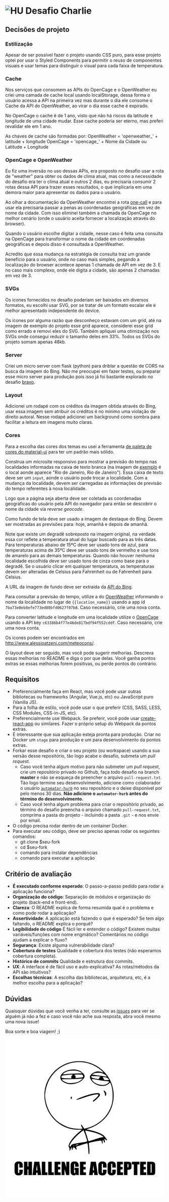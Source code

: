 # <img src="https://avatars1.githubusercontent.com/u/7063040?v=4&s=200.jpg" alt="HU" width="24" /> Desafio Charlie

## Decisões de projeto

### Estilização
Apesar de ser possível fazer o projeto usando CSS puro, para esse projeto optei por usar o Styled Components para permitir o reuso de componentes visuais e usar temas para distinguir o visual para cada faixa de temperatura.

### Cache
Nos serviços que consomem as APIs do OpenCage e o OpenWeather eu criei uma camada de cache local usando localStorage, dessa forma o usuário acessa a API na primeira vez mas durante o dia ele consome o Cache da API do OpenWeather, ao virar o dia esse cache é expirado.

No OpenCage o cache é de 1 ano, visto que não há riscos da latitude e longitude de uma cidade mudar. Esse cache poderia ser eterno, mas preferi revalidar ele em 1 ano.

As chaves de cache são formadas por:
OpenWeather = 'openweather_' + latitude + longitude
OpenCage = 'opencage_' + Nome da Cidade ou Latitude + Longitude

### OpenCage e OpenWeather
Eu fiz uma inversão no uso dessas APIs, era proposto no desafio usar a rota de "weather" para obter os dados de clima atual, mas como a necessidade do desafio era ter o clima atual e outros 2 dias, eu precisaria consumir 2 rotas dessa API para trazer esses resultados, o que implicaria em uma demora maior para apresentar os dados para o usuário.

Ao olhar a documentação da OpenWeather encontrei a rota [one-call](https://openweathermap.org/api/one-call-api) e para usar ela precisaria passar a penas as coordenadas geográficas em vez de nome da cidade. Com isso eliminei também a chamada da OpenCage no melhor cenário (onde o usuário aceita fornecer a localização através do browser).

Quando o usuário escolhe digitar a cidade, nesse caso é feita uma consulta na OpenCage para transformar o nome da cidade em coordenadas geográficas e depois disso é consultada a OpenWeather.

Acredito que essa mudança na estratégia de consulta traz um grande benefício para o usuário, onde no caso mais simples, pegando a localização do browser acontece apenas 1 chamada de API em vez de 3. E no caso mais complexo, onde ele digita a cidade, são apenas 2 chamadas em vez de 3.

### SVGs
Os ícones fornecidos no desafio poderiam ser baixados em diversos formatos, eu escolhi usar SVG, por se tratar de um formato escalar ele é melhor apresentado independente do device.

Os ícones por alguma razão que desconheço estavam com um grid, até na imagem de exemplo do projeto esse grid aparece, considerei esse grid como errado e removi eles do SVG. Também apliquei uma otimização nos SVGs onde consegui reduzir o tamanho deles em 33%. Todos os SVGs do projeto somam apenas 48kb.

### Server
Criei um micro server com flask (python) para driblar a questão de CORS na busca da imagem do Bing. Não me preocupei em fazer testes, ou preparar esse micro server para produção pois isso já foi bastante explorado no desafio [bravo](https://github.com/clybob/challenge-bravo).

### Layout
Adicionei um rodapé com os créditos da imagem obtida através do Bing, usar essa imagem sem atribuir os créditos é no mínimo uma violação de direito autoral. Nesse rodapé adicionei um background como sombra para facilitar a leitura em imagens muito claras.

### Cores
Para a escolha das cores dos temas eu usei a ferramenta [de paleta de cores do material-ui](https://material.io/resources/color/) para ter um padrão mais sólido.


Construa um microsite responsivo para mostrar a previsão do tempo nas localidades informadas na caixa de texto branca (na imagem de [exemplo](./exemplo.jpg) é o local aonde aparece "Rio de Janeiro, Rio de Janeiro"). Essa caixa de texto deve ser um `input`, aonde o usuário pode trocar a localidade. Com a mudança da localidade, devem ser carregadas as informações de previsão do tempo referentes à nova localidade.

 Logo que a página seja aberta deve ser coletada as coordenadas geográficas do usuário pela API do navegador para então se descobrir o nome da cidade via _reverse geocode_.

Como fundo de tela deve ser usado a imagem de destaque do Bing. Devem ser mostradas as previsões para: hoje, amanhã e depois de amanhã.

Note que existe um degradê sobreposto na imagem original, na verdade essa cor reflete a temperatura atual do lugar buscado para as três datas. Para temperaturas abaixo de 15ºC deve ser usado tons de azul, para temperaturas acima de 35ºC deve ser usado tons de vermelho e use tons de amarelo para as demais temperaturas. Quando não houver nenhuma localidade escolhida deve ser usado tons de cinza como base para o degradê. Se o usuário clicar em qualquer temperatura, as temperaturas devem ser alteradas de Celsius para Fahrenheit ou de Fahrenheit para Celsius.

A URL da imagem de fundo deve ser extraida da [API do Bing](https://www.bing.com/HPImageArchive.aspx?format=js&idx=0&n=1&mkt=pt-BR).

Para consultar a previsão do tempo, utilize a do [OpenWeather](http://api.openweathermap.org/data/2.5/weather?q={{location_name}}&APPID=7ba73e0eb8efe773ed08bfd0627f07b8) informando o nome da localidade no lugar de `{{location_name}}` usando a app id `7ba73e0eb8efe773ed08bfd0627f07b8`. Caso necessário, crie uma nova conta.

Para converter latitude e longitude em uma localidade utilize o [OpenCage](https://api.opencagedata.com/geocode/v1/json?q={{latitude}},{{longitude}}&key=c63386b4f77e46de817bdf94f552cddf&language=en) usando a API key `c63386b4f77e46de817bdf94f552cddf`. Caso necessário, crie uma nova conta.

Os ícones podem ser encontrados em http://www.alessioatzeni.com/meteocons/.

O layout deve ser seguido, mas você pode sugerir melhorias. Descreva essas melhorias no README e diga o por que delas. Você ganha pontos extras se essas melhorias forem positivas, ou perde pontos do contrário.

## Requisitos

-   Preferencialmente faça em React, mas você pode usar outras bibliotecas ou frameworks (Angular, Vue.js, etc) ou JavaScript puro (Vanilla JS).
-   Para a folha de estilo, você pode usar o que preferir (CSS, SASS, LESS, CSS Modules, CSS-in-JS, etc).
-   Preferencialmente use Webpack. Se preferir, você pode usar [create-react-app](https://github.com/facebook/create-react-app) ou similares. Fazer o próprio setup do Webpack da pontos extras.
-   É interessante que sua aplicação esteja pronta para produção. Criar no Docker um `stage` para produção e um para desenvolvimento da pontos extras.
-   Forkar esse desafio e criar o seu projeto (ou workspace) usando a sua versão desse repositório, tão logo acabe o desafio, submeta um _pull request_.
    -   Caso você tenha algum motivo para não submeter um _pull request_, crie um repositório privado no Github, faça todo desafio na branch **master** e não se esqueça de preencher o arquivo `pull-request.txt`. Tão logo termine seu desenvolvimento, adicione como colaborador o usuário [`automator-hurb`](https://github.com/automator-hurb) no seu repositório e o deixe disponível por pelo menos 30 dias. **Não adicione o `automator-hurb` antes do término do desenvolvimento.**
    -   Caso você tenha algum problema para criar o repositório privado, ao término do desafio preencha o arquivo chamado `pull-request.txt`, comprima a pasta do projeto - incluindo a pasta `.git` - e nos envie por email.
-   O código precisa rodar dentro de um container Docker.
-   Para executar seu código, deve ser preciso apenas rodar os seguintes comandos:
    -   git clone \$seu-fork
    -   cd \$seu-fork
    -   comando para instalar dependências
    -   comando para executar a aplicação

## Critério de avaliação

-   **É executado conforme esperado**: O passo-a-passo pedido para rodar a aplicação funciona?
-   **Organização do código**: Separação de módulos e organização do projeto (back-end e front-end).
-   **Clareza**: O README explica de forma resumida qual é o problema e como pode rodar a aplicação?
-   **Assertividade**: A aplicação está fazendo o que é esperado? Se tem algo faltando, o README explica o porquê?
-   **Legibilidade do código** É fácil ler e entender o código? Existem muitas variáveis/funções com nome engmático? Comentários no código ajudam a explicar o fluxo?
-   **Segurança**: Existe alguma vulnerabilidade clara?
-   **Cobertura de testes** Qualidade e cobertura dos testes (não esperamos cobertura completa).
-   **Histórico de commits** Qualidade e estrutura dos commits.
-   **UX**: A interface é de fácil uso e auto-explicativa? As rotas/métodos da API são intuitivos?
-   **Escolhas técnicas**: A escolha das bibliotecas, arquitetura, etc, é a melhor escolha para a aplicação?

## Dúvidas

Quaisquer dúvidas que você venha a ter, consulte as [_issues_](https://github.com/HurbCom/challenge-charlie/issues) para ver se alguém já não a fez e caso você não ache sua resposta, abra você mesmo uma nova issue!

Boa sorte e boa viagem! ;)

<p align="center">
  <img src="ca.jpg" alt="Challange accepted" />
</p>